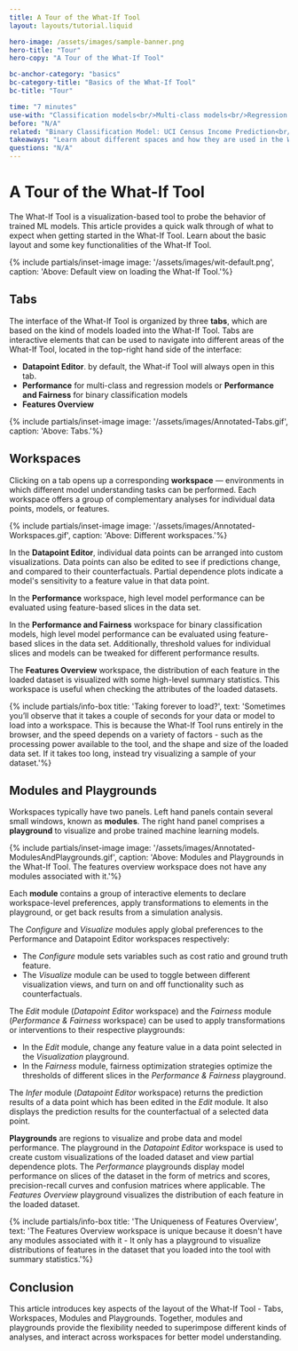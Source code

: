```yaml
---
title: A Tour of the What-If Tool
layout: layouts/tutorial.liquid

hero-image: /assets/images/sample-banner.png
hero-title: "Tour"
hero-copy: "A Tour of the What-If Tool"

bc-anchor-category: "basics"
bc-category-title: "Basics of the What-If Tool"
bc-title: "Tour"

time: "7 minutes"
use-with: "Classification models<br/>Multi-class models<br/>Regression models"
before: "N/A"
related: "Binary Classification Model: UCI Census Income Prediction<br/><br/>Multi-class Classification Model: Flowers Species Identification<br/><br/>Regression Model: UCI Census Age Prediction"
takeaways: "Learn about different spaces and how they are used in the What-If Tool: tabs, workspaces, modules and playgrounds."
questions: "N/A"
---
```


# A Tour of the What-If Tool

The What-If Tool is a visualization-based tool to probe the behavior of trained ML models. This article provides a quick walk through of what to expect when getting started in the What-If Tool. Learn about the basic layout and some key functionalities of the What-If Tool.

{% include partials/inset-image image: '/assets/images/wit-default.png', 
  caption: 'Above: Default view on loading the What-If Tool.'%}

## Tabs

The interface of the What-If Tool is organized by three **tabs**, which are based on the kind of models loaded into the What-If Tool. Tabs are interactive elements that can be used to navigate into different areas of the What-If Tool, located in the top-right hand side of the interface:

- **Datapoint Editor**. by default, the What-if Tool will always open in this tab.
- **Performance** for multi-class and regression models or **Performance and Fairness** for binary classification models
- **Features Overview**

{% include partials/inset-image image: '/assets/images/Annotated-Tabs.gif', 
  caption: 'Above: Tabs.'%}

## Workspaces

Clicking on a tab opens up a corresponding **workspace** — environments in which different model understanding tasks can be performed. Each workspace offers a group of complementary analyses for individual data points, models, or features.

{% include partials/inset-image image: '/assets/images/Annotated-Workspaces.gif', 
  caption: 'Above: Different workspaces.'%}

In the **Datapoint Editor**, individual data points can be arranged into custom visualizations. Data points can also be edited to see if predictions change, and compared to their counterfactuals. Partial dependence plots indicate a model's sensitivity to a feature value in that data point.

In the **Performance** workspace, high level model performance can be evaluated using feature-based slices in the data set. 

In the **Performance and Fairness** workspace for binary classification models, high level model performance can be evaluated using feature-based slices in the data set. Additionally, threshold values for individual slices and models can be tweaked for different performance results.

The **Features Overview** workspace, the distribution of each feature in the loaded dataset is visualized with some high-level summary statistics. This workspace is useful when checking the attributes of the loaded datasets.

{% include partials/info-box title: 'Taking forever to load?', 
  text: 'Sometimes you’ll observe that it takes a couple of seconds for your data or model to load into a workspace. This is because the What-If Tool runs entirely in the browser, and the speed depends on a variety of factors - such as the processing power available to the tool, and the shape and size of the loaded data set. If it takes too long, instead try visualizing a sample of your dataset.'%}

## Modules and Playgrounds

Workspaces typically have two panels. Left hand panels contain several small windows, known as **modules**. The right hand panel comprises a **playground** to visualize and probe trained machine learning models. 

{% include partials/inset-image image: '/assets/images/Annotated-ModulesAndPlaygrounds.gif', 
  caption: 'Above: Modules and Playgrounds in the What-If Tool. The features overview workspace does not have any modules associated with it.'%}

Each **module** contains a group of interactive elements to declare workspace-level preferences, apply transformations to elements in the playground, or get back results from a simulation analysis. 

The *Configure* and *Visualize* modules apply global preferences to the Performance and Datapoint Editor workspaces respectively:
- The *Configure* module sets variables such as cost ratio and ground truth feature.
- The *Visualize* module can be used to toggle between different visualization views, and turn on and off functionality such as counterfactuals. 

The *Edit* module (*Datapoint Editor* workspace) and the *Fairness* module (*Performance & Fairness* workspace) can be used to apply transformations or interventions to their respective playgrounds: 
- In the *Edit* module, change any feature value in a data point selected in the *Visualization* playground. 
- In the *Fairness* module, fairness optimization strategies optimize the thresholds of different slices in the *Performance & Fairness* playground. 

The *Infer* module (*Datapoint Editor* workspace) returns the prediction results of a data point which has been edited in the *Edit* module. It also displays the prediction results for the counterfactual of a selected data point.

**Playgrounds** are regions to visualize and probe data and model performance. The playground in the *Datapoint Editor* workspace is used to create custom visualizations of the loaded dataset and view partial dependence plots. The *Performance* playgrounds display model performance on slices of the dataset in the form of metrics and scores, precision-recall curves and confusion matrices where applicable. The *Features Overview* playground visualizes the distribution of each feature in the loaded dataset.

{% include partials/info-box title: 'The Uniqueness of Features Overview', 
  text: 'The Features Overview workspace is unique because it doesn't have any modules associated with it - It only has a playground to visualize distributions of features in the dataset that you loaded into the tool with summary statistics.'%}

## Conclusion

This article introduces key aspects of the layout of the What-If Tool - Tabs, Workspaces, Modules and Playgrounds. Together, modules and playgrounds provide the flexibility needed to superimpose different kinds of analyses, and interact across workspaces for better model understanding. 
